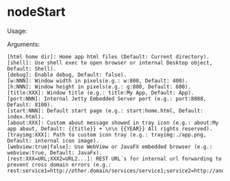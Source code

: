 # nodeStart

Usage:

Arguments:

	[html home dir]: Home app html files (Default: Current directory).
	[shell]: Use shell exec to open browser or internal Desktop object, Default: Shell).
	[debug]: Enable debug, Default: false).
	[w:NNN]: Window width in pixels(e.g.: w:800, Default: 400).
	[h:NNN]: Window height in pixels(e.g.: g:800, Default: 600).
	[title:XXX]: Window title (e.g.: title:My App, Default: App).
	[port:NNN]: Internal Jetty Embedded Server port (e.g.: port:8088, Default: 8100).
	[start:NNN]: Default start page (e.g.: start:home.html, Default: index.html).
	[about:XXX]: Custom about message showed in tray icon (e.g.: about:My app about, Default: {{title}} + \n\n {{YEAR}} All rights reserved).
	[trayimg:XXX]: Path to custom icon tray (e.g.: trayimg:./app.png, Default: internal icon image).
	[webview:true|false]: Use WebView or JavaFX embedded browser (e.g.: webview:true, Default: JavaFx).
	[rest:XXX=URL;XXX2=URL2...]: REST URL´s for internal url forwarding to prevent cross domain errors (e.g.: rest:service1=http://other.domain/services/service1;service2=http://another.domain/services/service2).
